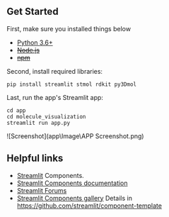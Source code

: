 ## Get Started

First, make sure you installed things below

* [Python 3.6+](https://www.python.org/downloads/)
* ~~[Node.js](https://nodejs.org)~~
* ~~[npm](https://docs.npmjs.com/downloading-and-installing-node-js-and-npm)~~

Second, install required libraries:

```
pip install streamlit stmol rdkit py3Dmol
```

Last, run the app's Streamlit app:

```
cd app
cd molecule_visualization
streamlit run app.py 
```

![Screenshot](app\Image\APP Screenshot.png)


## Helpful links

* [Streamlit](https://streamlit.io) Components.
* [Streamlit Components documentation](https://docs.streamlit.io/library/components)
* [Streamlit Forums](https://discuss.streamlit.io/tag/custom-components)
* [Streamlit Components gallery](https://www.streamlit.io/components)
Details in https://github.com/streamlit/component-template
